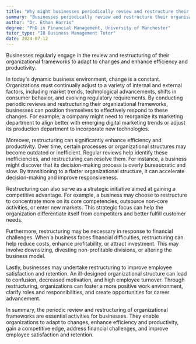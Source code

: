 ```yaml
---
title: "Why might businesses periodically review and restructure their organisational frameworks?"
summary: "Businesses periodically review and restructure their organisational frameworks to adapt to changes and improve efficiency and productivity."
author: "Dr. Ethan Harris"
degree: "PhD in Financial Management, University of Manchester"
tutor_type: "IB Business Management Tutor"
date: 2024-07-12
---
```


Businesses regularly engage in the review and restructuring of their organizational frameworks to adapt to changes and enhance efficiency and productivity.

In today's dynamic business environment, change is a constant. Organizations must continually adjust to a variety of internal and external factors, including market trends, technological advancements, shifts in consumer behavior, and evolving regulatory requirements. By conducting periodic reviews and restructuring their organizational frameworks, businesses can position themselves to effectively respond to these changes. For example, a company might need to reorganize its marketing department to align better with emerging digital marketing trends or adjust its production department to incorporate new technologies.

Moreover, restructuring can significantly enhance efficiency and productivity. Over time, certain processes or organizational structures may become outdated or inefficient. Regular reviews help identify these inefficiencies, and restructuring can resolve them. For instance, a business might discover that its decision-making process is overly bureaucratic and slow. By transitioning to a flatter organizational structure, it can accelerate decision-making and improve responsiveness.

Restructuring can also serve as a strategic initiative aimed at gaining a competitive advantage. For example, a business may choose to restructure to concentrate more on its core competencies, outsource non-core activities, or enter new markets. This strategic focus can help the organization differentiate itself from competitors and better fulfill customer needs.

Furthermore, restructuring may be necessary in response to financial challenges. When a business faces financial difficulties, restructuring can help reduce costs, enhance profitability, or attract investment. This may involve downsizing, divesting non-profitable divisions, or altering the business model.

Lastly, businesses may undertake restructuring to improve employee satisfaction and retention. An ill-designed organizational structure can lead to confusion, decreased motivation, and high employee turnover. Through restructuring, organizations can foster a more positive work environment, clarify roles and responsibilities, and create opportunities for career advancement.

In summary, the periodic review and restructuring of organizational frameworks are essential activities for businesses. They enable organizations to adapt to changes, enhance efficiency and productivity, gain a competitive edge, address financial challenges, and improve employee satisfaction and retention.
    